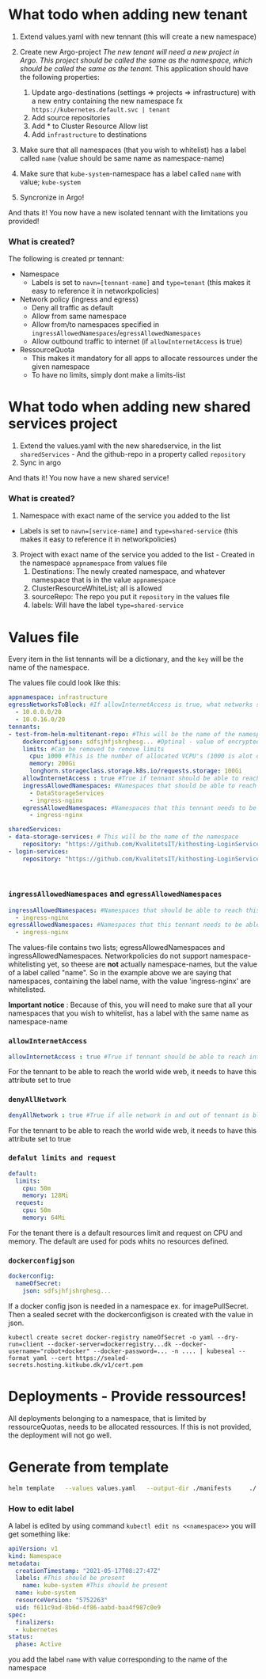 
# What todo when adding new tenant
1. Extend values.yaml with new tennant (this will create a new namespace)
1. Create new Argo-project
    *The new tenant will need a new project in Argo. This project should be called the same as the namespace, which should be called the same as the tenant.*
    This application should have the following properties:
    1. Update argo-destinations (settings => projects => infrastructure) with a new entry containing the new namespace fx ``https://kubernetes.default.svc | tenant ``
    2. Add source repositories
    3. Add * to Cluster Resource Allow list
    4. Add `infrastructure` to destinations
 
1. Make sure that all namespaces (that you wish to whitelist) has a label called `name` (value should be same name as namespace-name)
1. Make sure that `kube-system`-namespace has a label called `name` with value; `kube-system`
1. Syncronize in Argo!

And thats it! You now have a new isolated tennant with the limitations you provided!


### What is created?
The following is created pr tennant:
- Namespace
  - Labels is set to `navn=[tennant-name]` and `type=tenant` (this makes it easy to reference it in networkpolicies)
- Network policy (ingress and egress)
  - Deny all traffic as default
  - Allow from same namespace
  - Allow from/to namespaces specified in `ingressAllowedNamespaces`/`egressAllowedNamespaces`
  - Allow outbound traffic to internet (if `allowInternetAccess` is true)
- RessourceQuota
  - This makes it mandatory for all apps to allocate ressources under the given namespace
  - To have no limits, simply dont make a limits-list

# What todo when adding new shared services project
1. Extend the values.yaml with the new sharedservice, in the list `sharedServices` - And the github-repo in a property called `repository`
1. Sync in argo

And thats it! You now have a new shared service!
### What is created?
1. Namespace with exact name of the service you added to the list
 - Labels is set to `navn=[service-name]` and `type=shared-service` (this makes it easy to reference it in networkpolicies)
3. Project with exact name of the service you added to the list - Created in the namespace `appnamespace` from values file
    1.  Destinations: The newly created namespace, and whatever namespace that is in the value `appnamespace`
    2.  ClusterResourceWhiteList; all is allowed
    3.  sourceRepo: The repo you put it `repository` in the values file
    4.  labels: Will have the label `type=shared-service`

    

# Values file
Every item in the list tennants will be a dictionary, and the `key` will be the name of the namespace.

The values file could look like this:
```yaml
appnamespace: infrastructure
egressNetworksToBlock: #If allowInternetAccess is true, what networks should we not allow traffic to (this should be the ranges for other pods in other namespaces)
  - 10.0.0.0/20
  - 10.0.16.0/20
tennants: 
- test-from-helm-multitenant-repo: #This will be the name of the namespace
    dockerconfigjson: sdfsjhfjshrghesg... #Optinal - value of encrypted Sealed Secret
    limits: #Can be removed to remove limits
      cpu: 1000 #This is the number of allocated VCPU's (1000 is alot of vcpu's)
      memory: 200Gi
      longhorn.storageclass.storage.k8s.io/requests.storage: 100Gi
    allowInternetAccess : true #True if tennant should be able to reach internet
    ingressAllowedNamespaces: #Namespaces that should be able to reach this namespace
      - DataStorageServices
      - ingress-nginx
    egressAllowedNamespaces: #Namespaces that this tennant needs to be able to reach
      - ingress-nginx

sharedServices:
- data-storage-services: # This will be the name of the namespace
    repository: "https://github.com/KvalitetsIT/kithosting-LoginServices.git"
- login-services:
    repository: "https://github.com/KvalitetsIT/kithosting-LoginServices.git"
    
    
```
### `ingressAllowedNamespaces` and `egressAllowedNamespaces`
```yml
ingressAllowedNamespaces: #Namespaces that should be able to reach this namespace
  - ingress-nginx
egressAllowedNamespaces: #Namespaces that this tennant needs to be able to reach
  - ingress-nginx
```
The values-file contains two lists; egressAllowedNamespaces and ingressAllowedNamespaces. Networkpolicies do not support namespace-whitelisting yet, so theese are **not** actually namespace-names, but the value of a label called "name". So in the example above we are saying that namespaces, containing the label name, with the value 'ingress-nginx' are whitelisted.

**Important notice** : Because of this, you will need to make sure that all your namespaces that you wish to whitelist, has a label with the same name as namespace-name

### `allowInternetAccess`
```yml
allowInternetAccess : true #True if tennant should be able to reach internet
```
For the tennant to be able to reach the world wide web, it needs to have this attribute set to true

### `denyAllNetwork`
```yml
denyAllNetwork : true #True if alle network in and out of tennant is blocked and between pod in tennant
```
For the tennant to be able to reach the world wide web, it needs to have this attribute set to true

### `defalut limits and request`
```yml
default:
  limits:
    cpu: 50m
    memory: 128Mi
  request:
    cpu: 50m
    memory: 64Mi
```
For the tenant there is a default resources limit and request on CPU and memory. The default are used for pods whits no resources defined.

### `dockerconfigjson`
```yml
dockerconfig:
  nameOfSecret:
    json: sdfsjhfjshrghesg...
```
If a docker config json is needed in a namespace ex. for imagePullSecret. Then a sealed secret with the dockerconfigjson is created with the value in json.

```
kubectl create secret docker-registry nameOfSecret -o yaml --dry-run=client --docker-server=dockerregistry...dk --docker-username="robot+docker" --docker-password=... -n .... | kubeseal --format yaml --cert https://sealed-secrets.hosting.kitkube.dk/v1/cert.pem
```

# Deployments - Provide ressources!
All deployments belonging to a namespace, that is limited by ressourceQuotas, needs to be allocated ressources. If this is not provided, the deployment will not go well.

# Generate from template
```sh
helm template   --values values.yaml   --output-dir ./manifests     ./
```

### How to edit label
A label is edited by using command `kubectl edit ns <<namespace>>` you will get something like:

```yml
apiVersion: v1
kind: Namespace
metadata:
  creationTimestamp: "2021-05-17T08:27:47Z"
  labels: #This should be present
    name: kube-system #This should be present
  name: kube-system
  resourceVersion: "5752263"
  uid: f611c9ad-8b6d-4f86-aabd-baa4f987c0e9
spec:
  finalizers:
  - kubernetes
status:
  phase: Active
```
you add the label `name` with value corresponding to the name of the namespace
